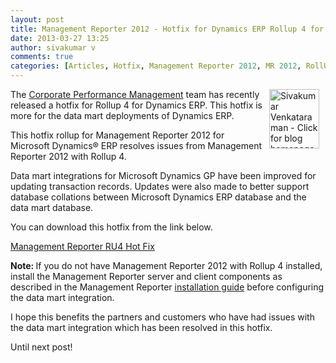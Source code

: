 ```yaml
---
layout: post
title: Management Reporter 2012 - Hotfix for Dynamics ERP Rollup 4 for Data mart
date: 2013-03-27 13:25
author: sivakumar v
comments: true
categories: [Articles, Hotfix, Management Reporter 2012, MR 2012, RollUp 4, RU4, Sivakumar Venkataraman, Uncategorized]
---
```

<p style="text-align: left;"><a title="Sivakumar Venkataraman - Click for blog homepage"><img src="https://microsofttpd.github.io/assets/0871.sivav.jpg" alt="Sivakumar Venkataraman - Click for blog homepage" width="80" height="95" align="right" border="0" hspace="10" /></a>The <a title="Corporate Performance Management" href="http://blogs.msdn.com/b/dynamicscpm/" target="_blank">Corporate Performance Management</a> team has recently released a hotfix for Rollup 4 for Dynamics ERP. This hotfix is more for the data mart deployments of Dynamics ERP.</p>
<p>This hotfix rollup for Management Reporter 2012 for Microsoft Dynamics&reg; ERP resolves issues from Management Reporter 2012 with Rollup 4.&nbsp;</p>
<p>Data mart integrations for Microsoft Dynamics GP have been improved for updating transaction records. Updates were also made to better support database collations between Microsoft Dynamics ERP database and the data mart database.</p>
<p>You can download this hotfix from the link below.</p>
<p><a title="Management Reporter RU4 Hot Fix" href="https://mbs.microsoft.com/downloads/customer/ERP/MRRU4HotFix.zip" target="_blank">Management Reporter RU4 Hot Fix</a></p>
<p><strong>Note: </strong>If you do not have Management Reporter 2012 with Rollup 4 installed, install the Management Reporter server and client components as described in the Management Reporter <a title="installation guide" href="http://go.microsoft.com/fwlink/?LinkID=162565" target="_blank">installation guide</a> before configuring the data mart integration.</p>
<p>I hope this benefits the partners and customers who have had issues with the data mart integration which has been resolved in this hotfix.</p>
<p>Until next post!</p>
<p>&nbsp;</p>
